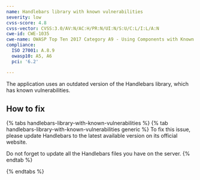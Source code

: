 ```yaml
---
name: Handlebars library with known vulnerabilities
severity: low
cvss-score: 4.8
cvss-vector: CVSS:3.0/AV:N/AC:H/PR:N/UI:N/S:U/C:L/I:L/A:N
cwe-id: CWE-1035
cwe-name: OWASP Top Ten 2017 Category A9 - Using Components with Known Vulnerabilities
compliance:
  ISO 27001: A.8.9
  owasp10: A5, A6
  pci: '6.2'

---            
```


The application uses an outdated version of the Handlebars library, which has known vulnerabilities.

## How to fix

{% tabs handlebars-library-with-known-vulnerabilities %}
{% tab handlebars-library-with-known-vulnerabilities generic %}
To fix this issue, please update Handlebars to the latest available version on its official website.

Do not forget to update all the Handlebars files you have on the server.
{% endtab %}

{% endtabs %}

